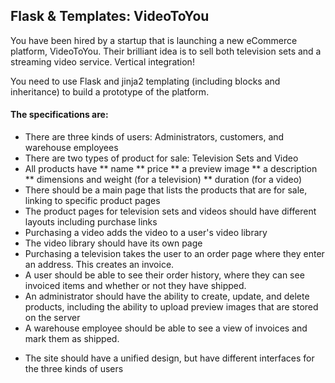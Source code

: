 ## Flask & Templates: VideoToYou

You have been hired by a startup that is launching a new eCommerce 
platform, VideoToYou. Their brilliant idea is to sell both 
television sets and a streaming video service. Vertical integration!

You need to use Flask and jinja2 templating (including blocks and inheritance) 
to build a prototype of the platform.

#### The specifications are:

* There are three kinds of users: Administrators, customers, and 
warehouse employees
* There are two types of product for sale: Television Sets and Video
* All products have
** name
** price
** a preview image
** a description
** dimensions and weight (for a television)
** duration (for a video)
* There should be a main page that lists the products that are for
sale, linking to specific product pages
* The product pages for television sets and videos should have
different layouts including purchase links
* Purchasing a video adds the video to a user's video library
* The video library should have its own page
* Purchasing a television takes the user to an order page where they
enter an address. This creates an invoice.
* A user should be able to see their order history, where they can
see invoiced items and whether or not they have shipped.
* An administrator should have the ability to create, update, and delete
products, including the ability to upload preview images that are stored
on the server
* A warehouse employee should be able to see a view of invoices and mark
them as shipped.


- The site should have a unified design, but have different interfaces
for the three kinds of users